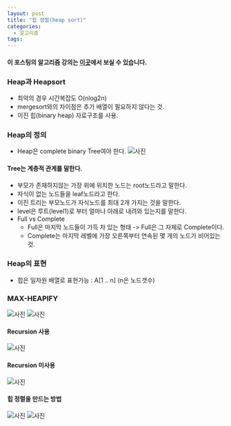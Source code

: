 ```yaml
---
layout: post
title: "힙 정렬(heap sort)"
categories:
  - 알고리즘
tags:
---
```


#### 이 포스팅의 알고리즘 강의는 [이곳](https://www.inflearn.com/course/%EC%95%8C%EA%B3%A0%EB%A6%AC%EC%A6%98-%EA%B0%95%EC%A2%8C/)에서 보실 수 있습니다.

### Heap과 Heapsort
- 최악의 경우 시간복잡도 O(nlog2n)
- mergesort와의 차이점은 추가 배열이 필요하지 않다는 것.
- 이진 힙(binary heap) 자료구조를 사용.


### Heap의 정의
- Heap은 complete binary Tree여야 한다.
![사진](https://drive.google.com/uc?id=1gpn4FUu8IhmkEKPsxyTsfg0Pl5AMoUNV)

#### Tree는 계층적 관계를 말한다.
- 부모가 존재하지않는 가장 위에 위치한 노드는 root노드라고 말한다.
- 자식이 없는 노드들을 leaf노드라고 한다.
- 이진 트리는 부모노드가 자식노드를 최대 2개 가지는 것을 말한다.
- level은 루트(level1)로 부터 얼마나 아래로 내려와 있는지를 말한다.
- Full vs Complete
    - Full은 마지막 노드들이 가득 차 있는 형태 -> Full은 그 자체로 Complete이다.
    - Complete는 마지막 레벨에 가장 오른쪽부터 연속된 몇 개의 노드가 비어있는 것.

### Heap의 표현
- 힙은 일차원 배열로 표현가능 : A[1 .. n] (n은 노드갯수)


### MAX-HEAPIFY
![사진](https://drive.google.com/uc?id=1h_ili9ahccvC88zJKWVGi8wog-lhF6FF)
![사진](https://drive.google.com/uc?id=13M9LL6xAykddRVlVr1-HpY34RPCE9CNJ)
#### Recursion 사용
![사진](https://drive.google.com/uc?id=1zHAKosxisjobgUJQh3x9eSSIhWcTnZwe)
#### Recursion 미사용
![사진](https://drive.google.com/uc?id=1MQy_uTJb9FuZuA_MfJ-xTzHS1ouNTeM_)
#### 힙 정렬을 만드는 방법
![사진](https://drive.google.com/uc?id=1web97ff56mNFKmB01V905Owl_50Ke96H)
![사진](https://drive.google.com/uc?id=1Fug6aQOvzltqhdV_r0me2ZbgehffAYFK)
